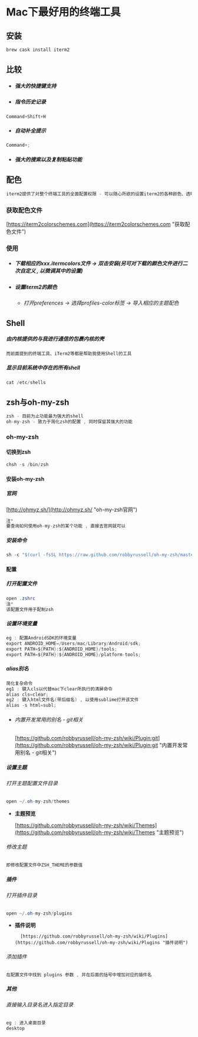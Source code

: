 # Mac下最好用的终端工具

## 安装

```java
brew cask install iterm2
```

## 比较

* ##### 强大的快捷键支持
* ##### 指令历史记录

```java
Command+Shift+H
```

* ##### 自动补全提示

```java
Command+;
```

* ##### 强大的搜索以及复制粘贴功能

## 配色

```java
iterm2提供了对整个终端工具的全面配置权限 - 可以随心所欲的设置iterm2的各种颜色、透明度 , 以打造一个完全适合自己开发风格的终端工具.
```

### 获取配色文件

[https://iterm2colorschemes.com](https://iterm2colorschemes.com "获取配色文件")

### 使用

* ##### 下载相应的xxx.itermcolors文件 -&gt; 双击安装\(另可对下载的颜色文件进行二次自定义 , 以微调其中的设置\)
* ##### 设置iterm2的颜色

  * ###### 打开preferences -&gt; 选择profiles-color标签 -&gt; 导入相应的主题配色

## Shell

##### 由内核提供的与我进行通信的包裹内核的壳

```java
而前面提到的终端工具、iTerm2等都是帮助我使用Shell的工具
```

##### 显示目前系统中存在的所有shell

```java
cat /etc/shells
```

## zsh与oh-my-zsh

```java
zsh - 目前为止功能最为强大的shell
oh-my-zsh - 致力于简化zsh的配置 , 同时保留其强大的功能
```

### oh-my-zsh

#### 切换到zsh

```java
chsh -s /bin/zsh
```

#### 安装oh-my-zsh

##### 官网

[http://ohmyz.sh/](http://ohmyz.sh/ "oh-my-zsh官网")

```java
注*
要查询如何使用oh-my-zsh的某个功能 , 直接去官网就可以
```

##### 安装命令

```java
sh -c "$(curl -fsSL https://raw.github.com/robbyrussell/oh-my-zsh/master/tools/install.sh)"
```

#### 配置

##### 打开配置文件

```java
open .zshrc
注*
该配置文件用于配制zsh
```

##### 设置环境变量

```java
eg : 配置AndroidSDK的环境变量
export ANDROID_HOME=/Users/mac/Library/Android/sdk;
export PATH=${PATH}:${ANDROID_HOME}/tools;
export PATH=${PATH}:${ANDROID_HOME}/platform-tools;
```

##### alias别名

```java
简化复杂命令
eg1 : 键入cls以代替mac下clear所执行的清屏命令
alias cls=clear;
eg2 : 键入html文件名(带后缀名) , 以使用sublime打开该文件
alias -s html=subl;
```

* ###### 内置开发常用的别名 - git相关

  [https://github.com/robbyrussell/oh-my-zsh/wiki/Plugin:git](https://github.com/robbyrussell/oh-my-zsh/wiki/Plugin:git "内置开发常用别名 - git相关")

##### 设置主题

###### 打开主题配置文件目录

```java
open ~/.oh-my-zsh/themes
```

* **主题预览**

  [https://github.com/robbyrussell/oh-my-zsh/wiki/Themes](https://github.com/robbyrussell/oh-my-zsh/wiki/Themes "主题预览")

###### 修改主题

```java
即修改配置文件中ZSH_THEME的参数值
```

##### 插件

###### 打开插件目录

```java
open ~/.oh-my-zsh/plugins
```

* **插件说明**

        [https://github.com/robbyrussell/oh-my-zsh/wiki/Plugins](https://github.com/robbyrussell/oh-my-zsh/wiki/Plugins "插件说明")

###### 添加插件

```java
在配置文件中找到 plugins 参数 , 并在后面的括号中增加对应的插件名
```

##### 其他

###### 直接输入目录名进入指定目录

```java
eg : 进入桌面目录
desktop
```






